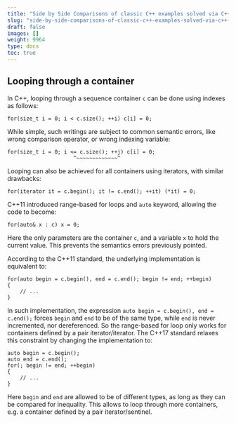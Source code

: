 ```yaml
---
title: "Side by Side Comparisons of classic C++ examples solved via C++ vs C++11 vs C++14 vs C++17"
slug: "side-by-side-comparisons-of-classic-c++-examples-solved-via-c++-vs-c++11-vs-c++14-vs-c++17"
draft: false
images: []
weight: 9964
type: docs
toc: true
---
```


## Looping through a container
In C++, looping through a sequence container `c` can be done using indexes as follows:

    for(size_t i = 0; i < c.size(); ++i) c[i] = 0;

While simple, such writings are subject to common semantic errors, like wrong comparison operator, or wrong indexing variable:

    for(size_t i = 0; i <= c.size(); ++j) c[i] = 0;
                         ^~~~~~~~~~~~~~^

Looping can also be achieved for all containers using iterators, with similar drawbacks:

    for(iterator it = c.begin(); it != c.end(); ++it) (*it) = 0;

C++11 introduced range-based for loops and `auto` keyword, allowing the code to become:

    for(auto& x : c) x = 0;

Here the only parameters are the container `c`, and a variable `x` to hold the current value. This prevents the semantics errors previously pointed.

According to the C++11 standard, the underlying implementation is equivalent to:

    for(auto begin = c.begin(), end = c.end(); begin != end; ++begin)
    {
        // ...
    }

In such implementation, the expression `auto begin = c.begin(), end = c.end();` forces `begin` and `end` to be of the same type, while `end` is never incremented, nor dereferenced. So the range-based for loop only works for containers defined by a pair iterator/iterator. The C++17 standard relaxes this constraint by changing the implementation to:

    auto begin = c.begin();
    auto end = c.end();
    for(; begin != end; ++begin)
    {
        // ...
    }

Here `begin` and `end` are allowed to be of different types, as long as they can be compared for inequality. This allows to loop through more containers, e.g. a container defined by a pair iterator/sentinel.

